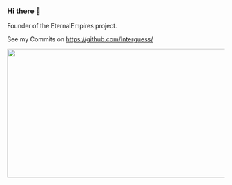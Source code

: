 ### Hi there 👋
Founder of the EternalEmpires project.

See my Commits on https://github.com/Interguess/








<a href="https://github.com/devxb/gitanimals">
<img
  src="https://render.gitanimals.org/farms/JonasDevDE"
  width="600"
  height="300"
/>
</a>
  
